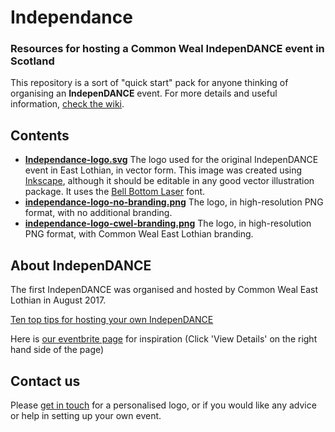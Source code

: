 # Independance
### Resources for hosting a Common Weal IndepenDANCE event in Scotland

This repository is a sort of "quick start" pack for anyone thinking of organising an **IndepenDANCE** event. For more details and useful information, [check the wiki](https://github.com/allofusfirst/independance/wiki).

## Contents

- **[Independance-logo.svg](https://github.com/allofusfirst/independance/raw/master/independance-logo.svg)** The logo used for the original IndepenDANCE event in East Lothian, in vector form. This image was created using [Inkscape](http://www.inkscape.org), although it should be editable in any good vector illustration package. It uses the [Bell Bottom Laser](http://www.dafont.com/bell-bottom-laser.font) font.
- **[independance-logo-no-branding.png](https://github.com/allofusfirst/independance/raw/master/independance-logo-no-branding.png)** The logo, in high-resolution PNG format, with no additional branding.
- **[independance-logo-cwel-branding.png](https://github.com/allofusfirst/independance/raw/master/independance-logo-cwel-branding.png)** The logo, in high-resolution PNG format, with Common Weal East Lothian branding.

## About IndepenDANCE

The first IndepenDANCE was organised and hosted by Common Weal East Lothian in August 2017.

[Ten top tips for hosting your own IndepenDANCE](https://github.com/allofusfirst/independance/wiki/Top-tips-for-hosting-your-own-IndepenDANCE)

Here is [our eventbrite page](https://www.eventbrite.co.uk/e/indepen-dance-haddington-tickets-36011730054) for inspiration (Click 'View Details' on the right hand side of the page)

## Contact us

Please [get in touch](https://github.com/allofusfirst/independance/wiki/Contact-us) for a personalised logo, or if you would like any advice or help in setting up your own event.


